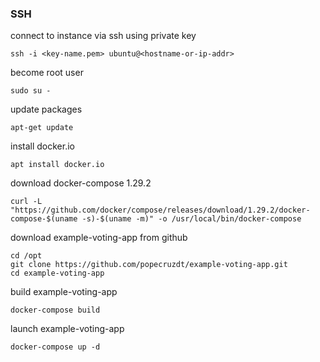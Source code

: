 ### SSH
connect to instance via ssh using private key
```
ssh -i <key-name.pem> ubuntu@<hostname-or-ip-addr>
```
become root user
```
sudo su -
```
update packages
```
apt-get update
```
install docker.io
```
apt install docker.io
```
download docker-compose 1.29.2
```
curl -L "https://github.com/docker/compose/releases/download/1.29.2/docker-compose-$(uname -s)-$(uname -m)" -o /usr/local/bin/docker-compose
```
download example-voting-app from github
```
cd /opt
git clone https://github.com/popecruzdt/example-voting-app.git
cd example-voting-app
```
build example-voting-app
```
docker-compose build
```
launch example-voting-app
```
docker-compose up -d
```
